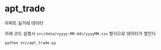# apt_trade
아파트 실거래 데이터

아래 코드 실행시 `src/data/<yyyy-MM-dd>/yyyyMM.csv` 형식으로 데이터가 쌓인다

```shell
python src/apt_trade.py
```